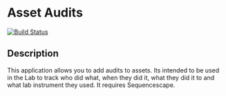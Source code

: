 Asset Audits
============
[![Build Status](https://travis-ci.org/radome/asset_audits.svg?branch=test_openstack)](https://travis-ci.org/radome/asset_audits)

Description
-----------

This application allows you to add audits to assets.
Its intended to be used in the Lab to track who did what, when they did it, what they did it to and what lab instrument they used.
It requires Sequencescape.


